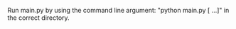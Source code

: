 Run main.py by using the command line argument: "python main.py <filename1> [<filename2> ...]" in the correct directory.